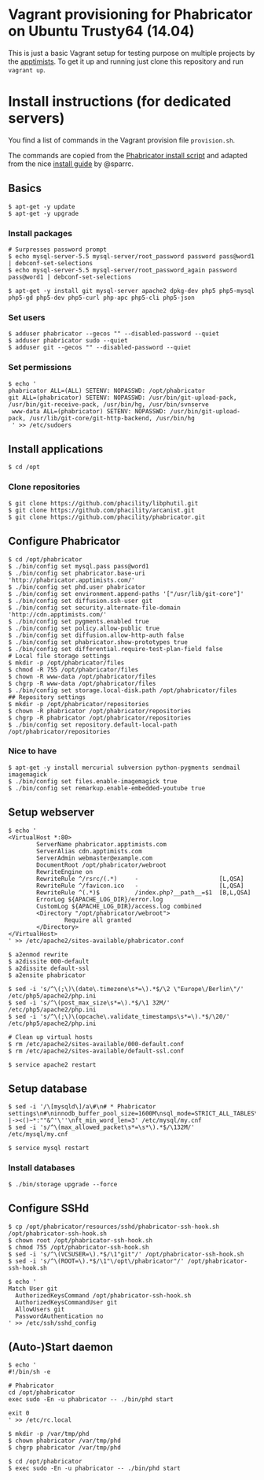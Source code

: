 # Vagrant provisioning for Phabricator on Ubuntu Trusty64 (14.04)
This is just a basic Vagrant setup for testing purpose on multiple projects by the [apptimists](http://www.apptimists.com). To get it up and running just clone this repository and run `vagrant up`.

# Install instructions (for dedicated servers)
You find a list of commands in the Vagrant provision file `provision.sh`.

The commands are copied from the [Phabricator install script](https://raw.githubusercontent.com/phacility/phabricator/master/scripts/install/install_ubuntu.sh) and adapted from the nice [install guide](https://gist.github.com/sparrc/b4eff48a3e7af8411fc1) by @sparrc.

## Basics
```
$ apt-get -y update
$ apt-get -y upgrade
```
### Install packages
```
# Surpresses password prompt
$ echo mysql-server-5.5 mysql-server/root_password password pass@word1 | debconf-set-selections
$ echo mysql-server-5.5 mysql-server/root_password_again password pass@word1 | debconf-set-selections
```
```
$ apt-get -y install git mysql-server apache2 dpkg-dev php5 php5-mysql php5-gd php5-dev php5-curl php-apc php5-cli php5-json
```
### Set users
```
$ adduser phabricator --gecos "" --disabled-password --quiet
$ adduser phabricator sudo --quiet
$ adduser git --gecos "" --disabled-password --quiet
```

### Set permissions
```
$ echo '
phabricator ALL=(ALL) SETENV: NOPASSWD: /opt/phabricator
git ALL=(phabricator) SETENV: NOPASSWD: /usr/bin/git-upload-pack, /usr/bin/git-receive-pack, /usr/bin/hg, /usr/bin/svnserve
 www-data ALL=(phabricator) SETENV: NOPASSWD: /usr/bin/git-upload-pack, /usr/lib/git-core/git-http-backend, /usr/bin/hg
 ' >> /etc/sudoers
```

## Install applications
```
$ cd /opt
```

### Clone repositories
```
$ git clone https://github.com/phacility/libphutil.git
$ git clone https://github.com/phacility/arcanist.git
$ git clone https://github.com/phacility/phabricator.git
```

## Configure Phabricator
```
$ cd /opt/phabricator
$ ./bin/config set mysql.pass pass@word1
$ ./bin/config set phabricator.base-uri 'http://phabricator.apptimists.com/'
$ ./bin/config set phd.user phabricator
$ ./bin/config set environment.append-paths '["/usr/lib/git-core"]'
$ ./bin/config set diffusion.ssh-user git
$ ./bin/config set security.alternate-file-domain	'http://cdn.apptimists.com/'
$ ./bin/config set pygments.enabled true
$ ./bin/config set policy.allow-public true
$ ./bin/config set diffusion.allow-http-auth false
$ ./bin/config set phabricator.show-prototypes true
$ ./bin/config set differential.require-test-plan-field false
# Local file storage settings
$ mkdir -p /opt/phabricator/files
$ chmod -R 755 /opt/phabricator/files
$ chown -R www-data /opt/phabricator/files
$ chgrp -R www-data /opt/phabricator/files
$ ./bin/config set storage.local-disk.path /opt/phabricator/files
## Repository settings
$ mkdir -p /opt/phabricator/repositories
$ chown -R phabricator /opt/phabricator/repositories
$ chgrp -R phabricator /opt/phabricator/repositories
$ ./bin/config set repository.default-local-path /opt/phabricator/repositories
```

### Nice to have
```
$ apt-get -y install mercurial subversion python-pygments sendmail imagemagick
$ ./bin/config set files.enable-imagemagick true
$ ./bin/config set remarkup.enable-embedded-youtube true
```

## Setup webserver
```
$ echo '
<VirtualHost *:80>
        ServerName phabricator.apptimists.com
        ServerAlias cdn.apptimists.com
        ServerAdmin webmaster@example.com
        DocumentRoot /opt/phabricator/webroot
        RewriteEngine on
        RewriteRule ^/rsrc/(.*)     -                       [L,QSA]
        RewriteRule ^/favicon.ico   -                       [L,QSA]
        RewriteRule ^(.*)$          /index.php?__path__=$1  [B,L,QSA]
        ErrorLog ${APACHE_LOG_DIR}/error.log
        CustomLog ${APACHE_LOG_DIR}/access.log combined
        <Directory "/opt/phabricator/webroot">
                Require all granted
        </Directory>
</VirtualHost>
' >> /etc/apache2/sites-available/phabricator.conf

$ a2enmod rewrite
$ a2dissite 000-default
$ a2dissite default-ssl
$ a2ensite phabricator

$ sed -i 's/^\(;\)\(date\.timezone\s*=\).*$/\2 \"Europe\/Berlin\"/' /etc/php5/apache2/php.ini
$ sed -i 's/^\(post_max_size\s*=\).*$/\1 32M/' /etc/php5/apache2/php.ini
$ sed -i 's/^\(;\)\(opcache\.validate_timestamps\s*=\).*$/\20/' /etc/php5/apache2/php.ini

# Clean up virtual hosts
$ rm /etc/apache2/sites-available/000-default.conf
$ rm /etc/apache2/sites-available/default-ssl.conf

$ service apache2 restart
```
## Setup database
```
$ sed -i '/\[mysqld\]/a\#\n# * Phabricator settings\n#\ninnodb_buffer_pool_size=1600M\nsql_mode=STRICT_ALL_TABLES\nft_stopword_file=/home/phd/phabricator/resources/sql/stopwords.txt\nft_boolean_syntax='\'' |-><()~*:""&^'\''\nft_min_word_len=3' /etc/mysql/my.cnf
$ sed -i 's/^\(max_allowed_packet\s*=\s*\).*$/\132M/' /etc/mysql/my.cnf

$ service mysql restart
```
### Install databases
```
$ ./bin/storage upgrade --force
```

## Configure SSHd
```
$ cp /opt/phabricator/resources/sshd/phabricator-ssh-hook.sh /opt/phabricator-ssh-hook.sh
$ chown root /opt/phabricator-ssh-hook.sh
$ chmod 755 /opt/phabricator-ssh-hook.sh
$ sed -i 's/^\(VCSUSER=\).*$/\1"git"/' /opt/phabricator-ssh-hook.sh
$ sed -i 's/^\(ROOT=\).*$/\1"\/opt\/phabricator"/' /opt/phabricator-ssh-hook.sh

$ echo '
Match User git
  AuthorizedKeysCommand /opt/phabricator-ssh-hook.sh
  AuthorizedKeysCommandUser git
  AllowUsers git
  PasswordAuthentication no
' >> /etc/ssh/sshd_config
```

## (Auto-)Start daemon
```
$ echo '
#!/bin/sh -e

# Phabricator
cd /opt/phabricator
exec sudo -En -u phabricator -- ./bin/phd start

exit 0
' >> /etc/rc.local

$ mkdir -p /var/tmp/phd
$ chown phabricator /var/tmp/phd
$ chgrp phabricator /var/tmp/phd

$ cd /opt/phabricator
$ exec sudo -En -u phabricator -- ./bin/phd start
```
